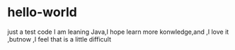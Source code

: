 # hello-world
just a test code
I am leaning Java,I hope learn more konwledge,and ,I love it ,butnow ,I feel that is a little difficult
